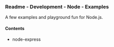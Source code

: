 ### Readme - Development - Node - Examples

A few examples and playground fun for Node.js.

#### Contents
  * node-express
